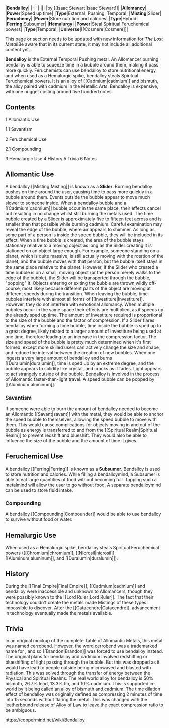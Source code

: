 |**Bendalloy**|
|-|-|
|||
|by [[Isaac Stewart\|Isaac Stewart]]|
|**Allomancy**|
|**Power**|Speed up time|
|**Type**|External, Pushing, Temporal|
|**Misting**|Slider|
|**Feruchemy**|
|**Power**|Store nutrition and calories|
|**Type**|Hybrid|
|**Ferring**|Subsumer|
|**Hemalurgy**|
|**Power**|Steal Spiritual Feruchemical powers|
|**Type**|Temporal|
|**Universe**|[[Cosmere\|Cosmere]]|

This page or section needs to be updated with new information for *The Lost Metal*!Be aware that in its current state, it may not include all additional content yet.

**Bendalloy** is the External Temporal Pushing metal. An Allomancer burning bendalloy is able to squeeze time in a bubble around them, making it pass more quickly. Feruchemists can use bendalloy to store nutritional energy, and when used as a Hemalurgic spike, bendalloy steals Spiritual Feruchemical powers. It is an alloy of [[Cadmium\|cadmium]] and bismuth, the alloy paired with cadmium in the Metallic Arts.
Bendalloy is expensive, with one nugget costing around five hundred notes.

## Contents

1 Allomantic Use

1.1 Savantism


2 Feruchemical Use

2.1 Compounding


3 Hemalurgic Use
4 History
5 Trivia
6 Notes


## Allomantic Use
A bendalloy [[Misting\|Misting]] is known as a **Slider**. Burning bendalloy pushes on time around the user, causing time to pass more quickly in a bubble around them. Events outside the bubble appear to move much slower to someone inside.
When a bendalloy bubble and a [[Cadmium\|cadmium]] bubble occur in the same place, their effects cancel out resulting in no change whilst still burning the metals used. The time bubble created by a Slider is approximately five to fifteen feet across and is smaller than that possible while burning cadmium. Careful examination may reveal the edge of the bubble, where air appears to shimmer. As long as some part of a person is inside the speed bubble, they will be included in its effect.
When a time bubble is created, the area of the bubble stays stationary relative to a moving object as long as the Slider creating it is stationed on an object large enough. For example, someone standing on a planet, which is quite massive, is still actually moving with the rotation of the planet, and the bubble moves with that person, but the bubble itself stays in the same place relative to the planet. However, if the Slider who created a time bubble is on a small, moving object (or the person merely walks to the edge of the bubble), the Slider will be transported through the bubble, "popping" it. Objects entering or exiting the bubble are thrown wildly off-course, most likely because different parts of the object are moving at different speeds during the transition. When leaving the bubble, time bubbles interfere with almost all forms of [[Investiture\|Investiture]]. However, they do not interfere with emotional allomancy. When multiple bubbles occur in the same space their effects are multiplied, as it speeds up the already sped up time.
The amount of Investiture required is proportional to the size of the bubble and the factor of compression.
If a Slider flares bendalloy when forming a time bubble, time inside the bubble is sped up to a great degree, likely related to a larger amount of Investiture being used at one time, therefore leading to an increase in the compression factor. The size and speed of the bubble is pretty much determined when it's first formed, except more skilled users can actively change the size and shape, and reduce the interval between the creation of new bubbles. When one ingests a very large amount of bendalloy and burns [[Duralumin\|duralumin]], time is sped up by an extreme degree, and the bubble appears to solidify like crystal, and cracks as it fades. Light appears to act strangely outside of the bubble.
Bendalloy is involved in the process of Allomantic faster-than-light travel.
A speed bubble can be popped by [[Aluminum\|aluminum]].

### Savantism
If someone were able to burn the amount of bendalloy needed to become an Allomantic [[Savant\|savant]] with the metal, they would be able to anchor the speed bubble to themselves, allowing the speed bubble to move with them. This would cause complications for objects moving in and out of the bubble as energy is transferred to and from the [[Spiritual Realm\|Spiritual Realm]] to prevent redshift and blueshift. They would also be able to influence the size of the bubble and the amount of time it gives.

## Feruchemical Use
A bendalloy [[Ferring\|Ferring]] is known as a **Subsumer**. Bendalloy is used to store nutrition and calories. While filling a bendalloymind, a Subsumer is able to eat large quantities of food without becoming full. Tapping such a metalmind will allow the user to go without food. A separate bendalloymind can be used to store fluid intake.

### Compounding
A bendalloy [[Compounding\|Compounder]] would be able to use bendalloy to survive without food or water.

## Hemalurgic Use
When used as a Hemalurgic spike, bendalloy steals Spiritual Feruchemical powers ([[Chromium\|chromium]], [[Nicrosil\|nicrosil]], [[Aluminum\|aluminum]], and [[Duralumin\|duralumin]]).

## History
During the [[Final Empire\|Final Empire]], [[Cadmium\|cadmium]] and bendalloy were inaccessible and unknown to Allomancers, though they were possibly known to the [[Lord Ruler\|Lord Ruler]]. The fact that their technology couldn't create the metals made Mistings of these types impossible to discover. After the [[Catacendre\|Catacendre]], advancement in technology eventually made the metals available.

## Trivia
In an original mockup of the complete Table of Allomantic Metals, this metal was named cerrobend. However, the word cerrobend was a trademarked name for , and so [[Brandon\|Brandon]] was forced to use bendalloy instead.
The original plans for bendalloy and cadmium involved redshifting or blueshifting of light passing through the bubble. But this was dropped as it would have lead to people outside being microwaved and blasted with radiation. This was solved through the transfer of energy between the Physical and Spiritual Realms.
The real world alloy for bendalloy is 50% bismuth, 26.7% lead, 13.3% tin, and 10% cadmium. This is supported in-world by it being called an alloy of bismuth and cadmium.
The time dilation effect of bendalloy was originally defined as compressing 2 minutes of time into 15 seconds without flaring the metal. This was changed with the leatherbound release of Alloy of Law to leave the exact compression ratio to be ambiguous.


https://coppermind.net/wiki/Bendalloy